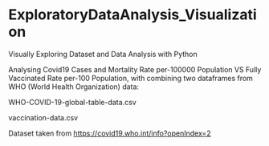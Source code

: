 # ExploratoryDataAnalysis_Visualization
Visually Exploring Dataset and Data Analysis with Python


Analysing Covid19 Cases and Mortality Rate per-100000 Population VS Fully Vaccinated Rate per-100 Population, 
with combining two dataframes from WHO (World Health Organization) data:

WHO-COVID-19-global-table-data.csv

vaccination-data.csv

Dataset taken from https://covid19.who.int/info?openIndex=2





